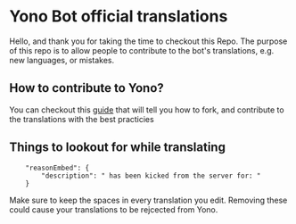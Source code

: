 # Yono Bot official translations
Hello, and thank you for taking the time to checkout this Repo. The purpose of this repo is to allow people to contribute to the bot's translations, e.g. new languages, or mistakes. 
## How to contribute to Yono?
You can checkout this [guide](https://gist.github.com/MarcDiethelm/7303312) that will tell you how to fork, and contribute to the translations with the best practicies

## Things to lookout for while translating
```
    "reasonEmbed": {
        "description": " has been kicked from the server for: "
    }
```
Make sure to keep the spaces in every translation you edit. Removing these could cause your translations to be rejcected from Yono.